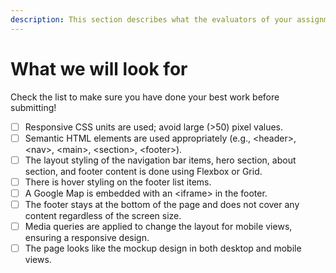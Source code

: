 ```yaml
---
description: This section describes what the evaluators of your assignment will look for.
---
```


# What we will look for

Check the list to make sure you have done your best work before submitting!&#x20;

- [ ] Responsive CSS units are used; avoid large (>50) pixel values.
- [ ] Semantic HTML elements are used appropriately (e.g., \<header>, \<nav>, \<main>, \<section>, \<footer>).
- [ ] The layout styling of the navigation bar items, hero section, about section, and footer content is done using Flexbox or Grid.
- [ ] There is hover styling on the footer list items.
- [ ] A Google Map is embedded with an \<iframe> in the footer.
- [ ] The footer stays at the bottom of the page and does not cover any content regardless of the screen size.
- [ ] Media queries are applied to change the layout for mobile views, ensuring a responsive design.
- [ ] The page looks like the mockup design in both desktop and mobile views.
